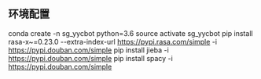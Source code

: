## 环境配置
conda create -n sg_yycbot python=3.6
source activate sg_yycbot
pip install rasa-x~=0.23.0 --extra-index-url https://pypi.rasa.com/simple -i https://pypi.douban.com/simple
pip install jieba -i https://pypi.douban.com/simple
pip install spacy -i https://pypi.douban.com/simple
